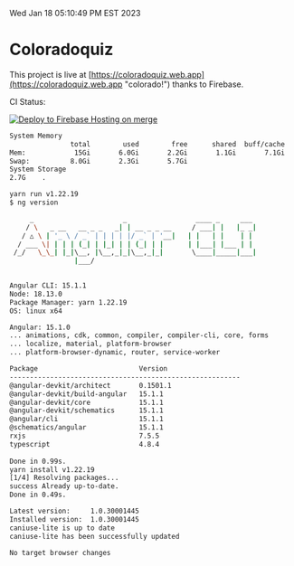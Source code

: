 Wed Jan 18 05:10:49 PM EST 2023

# Coloradoquiz


This project is live at [https://coloradoquiz.web.app](https://coloradoquiz.web.app "colorado!") thanks to Firebase.

CI Status: 

[![Deploy to Firebase Hosting on merge](https://github.com/teamkushal/coloradoquiz/actions/workflows/firebase-hosting-merge.yml/badge.svg)](https://github.com/teamkushal/coloradoquiz/actions/workflows/firebase-hosting-merge.yml)

```bash
System Memory
               total        used        free      shared  buff/cache   available
Mem:            15Gi       6.0Gi       2.2Gi       1.1Gi       7.1Gi       7.9Gi
Swap:          8.0Gi       2.3Gi       5.7Gi
System Storage
2.7G	.
```
```bash
yarn run v1.22.19
$ ng version

     _                      _                 ____ _     ___
    / \   _ __   __ _ _   _| | __ _ _ __     / ___| |   |_ _|
   / △ \ | '_ \ / _` | | | | |/ _` | '__|   | |   | |    | |
  / ___ \| | | | (_| | |_| | | (_| | |      | |___| |___ | |
 /_/   \_\_| |_|\__, |\__,_|_|\__,_|_|       \____|_____|___|
                |___/
    

Angular CLI: 15.1.1
Node: 18.13.0
Package Manager: yarn 1.22.19
OS: linux x64

Angular: 15.1.0
... animations, cdk, common, compiler, compiler-cli, core, forms
... localize, material, platform-browser
... platform-browser-dynamic, router, service-worker

Package                         Version
---------------------------------------------------------
@angular-devkit/architect       0.1501.1
@angular-devkit/build-angular   15.1.1
@angular-devkit/core            15.1.1
@angular-devkit/schematics      15.1.1
@angular/cli                    15.1.1
@schematics/angular             15.1.1
rxjs                            7.5.5
typescript                      4.8.4
    
Done in 0.99s.
yarn install v1.22.19
[1/4] Resolving packages...
success Already up-to-date.
Done in 0.49s.
```
```bash
Latest version:     1.0.30001445
Installed version:  1.0.30001445
caniuse-lite is up to date
caniuse-lite has been successfully updated

No target browser changes
```
```bash
